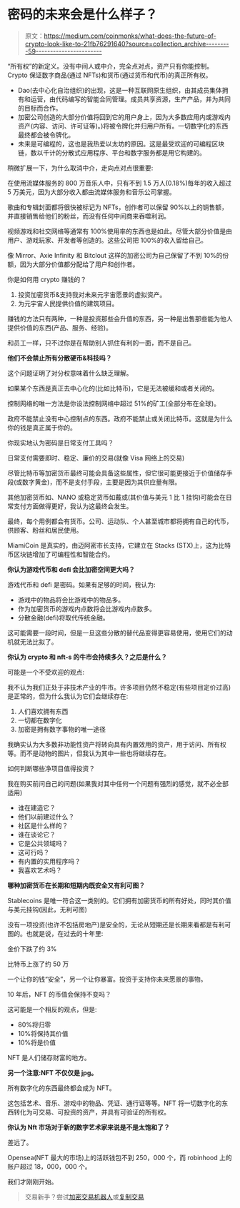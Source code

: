 # 密码的未来会是什么样子？

> 原文：<https://medium.com/coinmonks/what-does-the-future-of-crypto-look-like-to-21fb76291640?source=collection_archive---------59----------------------->

“所有权”的新定义。没有中间人或中介，完全点对点，资产只有你能控制。Crypto 保证数字商品(通过 NFTs)和货币(通过货币和代币)的真正所有权。

*   Dao(去中心化自治组织)的出现，这是一种互联网原生组织，由其成员集体拥有和运营，由代码编写的智能合同管理。成员共享资源，生产产品，并为共同的目标而合作。
*   加密公司创造的大部分价值将回到它的用户身上，因为大多数应用内或游戏内资产(内容、访问、许可证等)。)将被令牌化并归用户所有。一切数字化的东西最终都会被令牌化。
*   未来是可编程的，这也是我热爱以太坊的原因。这是最受欢迎的可编程区块链，数以千计的分散式应用程序、平台和数字服务都是用它构建的。

稍微扩展一下，为什么取消中介，走向点对点很重要:

在使用流媒体服务的 800 万音乐人中，只有不到 1.5 万人(0.18%)每年的收入超过 5 万美元，因为大部分收入都由流媒体服务和音乐公司掌握。

歌曲和专辑封面都将很快被标记为 NFTs，创作者可以保留 90%以上的销售额，并直接销售给他们的粉丝，而没有任何中间商来吞噬利润。

视频游戏和社交网络等通常有 100%使用率的东西也是如此。尽管大部分价值是由用户、游戏玩家、开发者等创造的。这些公司把 100%的收入留给自己。

像 Mirror、Axie Infinity 和 Bitclout 这样的加密公司为自己保留了不到 10%的份额，因为大部分价值都分配给了用户和创作者。

你是如何用 crypto 赚钱的？

1.  投资加密货币&支持我对未来元宇宙愿景的虚拟资产。
2.  为元宇宙人民提供价值的建筑项目。

赚钱的方法只有两种，一种是投资那些会升值的东西，另一种是出售那些能为他人提供价值的东西(产品、服务、经验)。

和员工一样，只不过你是在帮助别人抓住有利的一面，而不是自己。

**他们不会禁止所有分散硬币&科技吗？**

这个问题证明了对分权意味着什么缺乏理解。

如果某个东西是真正去中心化的(比如比特币)，它是无法被缓和或者关闭的。

控制网络的唯一方法是你设法控制网络中超过 51%的矿工(全部分布在全球)。

政府不能禁止没有中心控制点的东西。政府不能禁止或关闭比特币。这就是为什么你的钱是真正属于你的。

你现实地认为密码是日常支付工具吗？

日常支付需要即时、稳定、廉价的交易(就像 Visa 网络上的交易)

尽管比特币等加密货币最终可能会具备这些属性，但它很可能更接近于价值储存手段(或数字黄金)，而不是支付手段，主要是因为其供应量有限。

其他加密货币如、NANO 或稳定货币如戴或(其价值与美元 1 比 1 挂钩)可能会在日常支付方面做得更好，我认为这最终会发生。

最终，每个用例都会有货币。公司、运动队、个人甚至城市都将拥有自己的代币，供顾客、粉丝和居民使用。

MiamiCoin 是真实的，由迈阿密市长支持，它建立在 Stacks (STX)上，这为比特币区块链增加了可编程性和智能合约。

**你认为游戏代币和 defi 会比加密空间更大吗？**

游戏代币和 defi 是密码。如果有足够的时间，我认为:

*   游戏中的物品将会比游戏中的物品多。
*   作为加密货币的游戏内点数将会比游戏内点数多。
*   分散金融(defi)将取代传统金融。

这可能需要一段时间，但是一旦这些分散的替代品变得更容易使用，使用它们的动机就无法比拟了。

**你认为 crypto 和 nft-s 的牛市会持续多久？之后是什么？**

可能是一个不受欢迎的观点:

我不认为我们正处于非技术产业的牛市。许多项目仍然不稳定(有些项目定价过高)是正常的，但为什么我认为它们会继续存在:

1.  人们喜欢拥有东西
2.  一切都在数字化
3.  加密是拥有数字事物的唯一途径

我确实认为大多数非功能性资产将转向具有内置效用的资产，用于访问、所有权等。而不是动物的图片，但我认为其中一些也将继续存在。

如何判断哪些净项目值得投资？

我在购买前问自己的问题(如果我对其中任何一个问题有强烈的感觉，就不必全部适用)

*   谁在建造它？
*   他们以前建过什么？
*   社区是什么样的？
*   谁在谈论它？
*   它是公共领域吗？
*   这可行吗？
*   有内置的实用程序吗？
*   我喜欢艺术吗？

**哪种加密货币在长期和短期内既安全又有利可图？**

Stablecoins 是唯一符合这一类别的。它们拥有加密货币的所有好处，同时其价值与美元挂钩(因此，无利可图)

没有一项投资(也许不包括房地产)是安全的，无论从短期还是长期来看都是有利可图的。也就是说，在过去的十年里:

金价下跌了约 3%

比特币上涨了约 50 万

一个让你的钱“安全”，另一个让你暴富。投资于支持你未来愿景的事物。

10 年后，NFT 的币值会保持不变吗？

这可能是一个相反的观点，但是:

*   80%将归零
*   10%将保持其价值
*   10%将是价值

NFT 是人们储存财富的地方。

**另一个注意:NFT 不仅仅是 jpg。**

所有数字化的东西最终都会成为 NFT。

这包括艺术、音乐、游戏中的物品、凭证、通行证等等。NFT 将一切数字化的东西转化为可交易、可投资的资产，并具有可验证的所有权。

**你认为 Nft 市场对于新的数字艺术家来说是不是太饱和了？**

差远了。

Opensea(NFT 最大的市场)上的活跃钱包不到 250，000 个，而 robinhood 上的账户超过 18，000，000 个。

我们才刚刚开始。

> 交易新手？尝试[加密交易机器人](/coinmonks/crypto-trading-bot-c2ffce8acb2a)或[复制交易](/coinmonks/top-10-crypto-copy-trading-platforms-for-beginners-d0c37c7d698c)